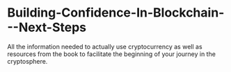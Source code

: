 # Building-Confidence-In-Blockchain---Next-Steps
All the information needed to actually use cryptocurrency as well as resources from the book to facilitate the beginning of your journey in the cryptosphere.

